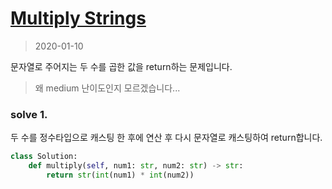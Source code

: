 # [Multiply Strings](https://leetcode.com/problems/multiply-strings/)

> 2020-01-10

문자열로 주어지는 두 수를 곱한 값을 return하는 문제입니다.

> 왜 medium 난이도인지 모르겠습니다...

### solve 1.
두 수를 정수타입으로 캐스팅 한 후에 연산 후 다시 문자열로 캐스팅하여 return합니다.

```python
class Solution:
    def multiply(self, num1: str, num2: str) -> str:
        return str(int(num1) * int(num2))
```